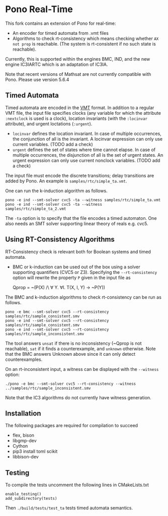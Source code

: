 # Pono Real-Time
This fork contains an extension of Pono for real-time:
- An encoder for timed automata from .vmt files
- Algorithms to check rt-consistency which means checking whether `AX not prop` is reachable.
(The system is rt-consistent if no such state is reachable).

Currently, this is supported within the engines BMC, IND, and the new engine IC3IARTC
which is an adaptation of IC3IA.

Note that recent versions of Mathsat are not currently compatible with Pono. Please use version 5.6.4

## Timed Automata
Timed automata are encoded in the [VMT](https://vmt-lib.fbk.eu/) format. In addition to
a regular VMT file, the input file specifies clocks (any variable for which the attribute `:nextclock` is used is a clock),
location invariants (with the `:locinvar` attribute), and urgent loctations (`:urgent`).

- `locinvar` defines the location invariant. In case of multiple occurrences, the conjunction of all is the invariant.
A locinvar expression can only use current variables. (TODO add a check)
- `urgent` defines the set of states where time cannot elapse. In case of multiple occurrences, the disjunction of all is the set of urgent states. An urgent expression can only use current nonclock variables. (TODO add a check)

The input file must encode the discrete transitions; delay transitions are added by Pono.
An example is `samples/rtc/simple_ta.vmt`.

One can run the k-induction algorithm as follows.

    pono -e ind --smt-solver cvc5 -ta --witness samples/rtc/simple_ta.vmt
    pono -e ind --smt-solver cvc5 -ta --witness samples/rtc/simple_ta_2.vmt

The `-ta` option is to specify that the file encodes a timed automaton.
One also needs an SMT solver supporting linear theory of reals e.g. cvc5.

## Using RT-Consistency Algorithms
RT-Consistency check is relevant both for Boolean systems and timed automata.

- BMC or k-induction can be used out of the box using a solver supporting quantifiers (CVC5 or Z3).
Specifying the `--rt-consistency` option will rewrite the property `P` given in the input file as 

    Qprop = ~(P(X) /\ ∀ Y. ∀I. T(X, I, Y) -> ~P(Y))

The BMC and k-induction algorithms to check rt-consistency can be run as follows.

    pono -e bmc --smt-solver cvc5 --rt-consistency samples/rtc/sample_consistent.smv
    pono -e ind --smt-solver cvc5 --rt-consistency samples/rtc/sample_consistent.smv
    pono -e ind --smt-solver cvc5 --rt-consistency samples/rtc/sample_inconsistent.smv

The tool answers `unsat` if there is no inconsistency (~Qprop is not reachable),
`sat` if it finds a counterexample, and `unknown` otherwise.
Note that the BMC answers Unknown above since it can only detect counterexamples.

On an rt-inconsistent input, a witness can be displayed with the `--witness` option:

    ./pono -e bmc --smt-solver cvc5 --rt-consistency --witness ../samples/rtc/sample_inconsistent.smv

Note that the IC3 algorithms do not currently have witness generation.

## Installation
The following packages are required for compilation to succeed

- flex, bison
- libgmp-dev
- Cython
- pip3 install toml scikit
- libbison-dev

## Testing
To compile the tests uncomment the following lines in CMakeLists.txt

    enable_testing()
    add_subdirectory(tests)

Then `./build/tests/test_ta` tests timed automata semantics.